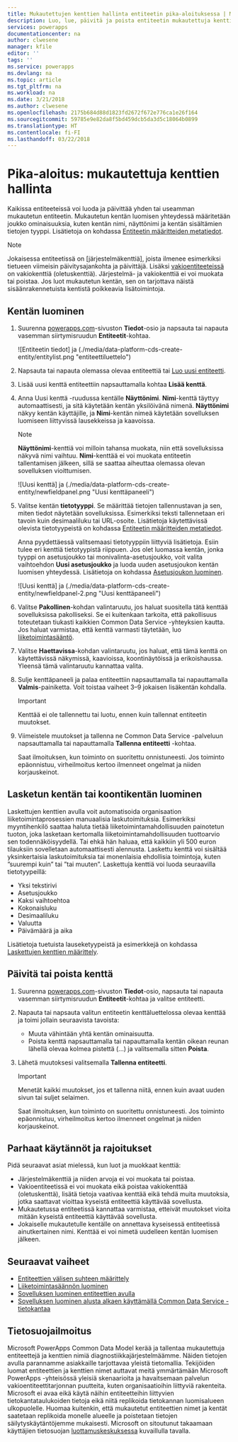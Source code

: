 ```yaml
---
title: Mukautettujen kenttien hallinta entiteetin pika-aloituksessa | Microsoft Docs
description: Luo, lue, päivitä ja poista entiteetin mukautettuja kenttiä pika-aloituksessa.
services: powerapps
documentationcenter: na
author: clwesene
manager: kfile
editor: ''
tags: ''
ms.service: powerapps
ms.devlang: na
ms.topic: article
ms.tgt_pltfrm: na
ms.workload: na
ms.date: 3/21/2018
ms.author: clwesene
ms.openlocfilehash: 2175b684d88d1823fd2672f672e776ca1e26f164
ms.sourcegitcommit: 59785e9e82da8f5bd459dcb5da3d5c18064b0899
ms.translationtype: HT
ms.contentlocale: fi-FI
ms.lasthandoff: 03/22/2018
---
```

# <a name="quickstart-manage-custom-fields"></a>Pika-aloitus: mukautettuja kenttien hallinta
Kaikissa entiteeteissä voi luoda ja päivittää yhden tai useamman mukautetun entiteetin. Mukautetun kentän luomisen yhteydessä määritetään joukko ominaisuuksia, kuten kentän nimi, näyttönimi ja kentän sisältämien tietojen tyyppi. Lisätietoja on kohdassa [Entiteetin määritteiden metatiedot](../../developer/common-data-service/entity-attribute-metadata.md).

> [!NOTE]
> Jokaisessa entiteetissä on [järjestelmäkenttiä], joista ilmenee esimerkiksi tietueen viimeisin päivitysajankohta ja päivittäjä. Lisäksi [vakioentiteeteissä](data-platform-intro.md#system-fields) on vakiokenttiä (oletuskenttiä). Järjestelmä- ja vakiokenttiä ei voi muokata tai poistaa. Jos luot mukautetun kentän, sen on tarjottava näistä sisäänrakennetuista kentistä poikkeavia lisätoimintoja.

## <a name="create-a-field"></a>Kentän luominen

1. Suurenna [powerapps.com](https://web.powerapps.com)-sivuston **Tiedot**-osio ja napsauta tai napauta vasemman siirtymisruudun **Entiteetit**-kohtaa.

    ![Entiteetin tiedot] ja (./media/data-platform-cds-create-entity/entitylist.png "entiteettiluettelo")

2. Napsauta tai napauta olemassa olevaa entiteettiä tai [Luo uusi entiteetti](data-platform-create-entity.md).

3. Lisää uusi kenttä entiteettiin napsauttamalla kohtaa **Lisää kenttä**.

4. Anna Uusi kenttä -ruudussa kentälle **Näyttönimi**. **Nimi**-kenttä täyttyy automaattisesti, ja sitä käytetään kentän yksilöivänä nimenä. **Näyttönimi** näkyy kentän käyttäjille, ja **Nimi**-kentän nimeä käytetään sovelluksen luomiseen liittyvissä lausekkeissa ja kaavoissa.

    > [!NOTE]
    > **Näyttönimi**-kenttiä voi milloin tahansa muokata, niin että sovelluksissa näkyvä nimi vaihtuu. **Nimi**-kenttää ei voi muokata entiteetin tallentamisen jälkeen, sillä se saattaa aiheuttaa olemassa olevan sovelluksen vioittumisen.

    ![Uusi kenttä] ja (./media/data-platform-cds-create-entity/newfieldpanel.png "Uusi kenttäpaneeli")

5. Valitse kentän **tietotyyppi**. Se määrittää tietojen tallennustavan ja sen, miten tiedot näytetään sovelluksissa. Esimerkiksi teksti tallennetaan eri tavoin kuin desimaaliluku tai URL-osoite. Lisätietoja käytettävissä olevista tietotyypeistä on kohdassa [Entiteetin määritteiden metatiedot](../../developer/common-data-service/entity-attribute-metadata.md).

    Anna pyydettäessä valitsemaasi tietotyyppiin liittyviä lisätietoja. Esiin tulee eri kenttiä tietotyypistä riippuen. Jos olet luomassa kentän, jonka tyyppi on asetusjoukko tai monivalinta-asetusjoukko, voit valita vaihtoehdon **Uusi asetusjoukko** ja luoda uuden asetusjoukon kentän luomisen yhteydessä. Lisätietoja on kohdassa [Asetusjoukon luominen](custom-picklists.md).

    ![Uusi kenttä] ja (./media/data-platform-cds-create-entity/newfieldpanel-2.png "Uusi kenttäpaneeli")


7. Valitse **Pakollinen**-kohdan valintaruutu, jos haluat suositella tätä kenttää sovelluksissa pakolliseksi. Se ei kuitenkaan tarkoita, että pakollisuus toteutetaan tiukasti kaikkien Common Data Service -yhteyksien kautta. Jos haluat varmistaa, että kenttä varmasti täytetään, luo [liiketoimintasääntö](data-platform-create-business-rule.md).

8. Valitse **Haettavissa**-kohdan valintaruutu, jos haluat, että tämä kenttä on käytettävissä näkymissä, kaavioissa, koontinäytöissä ja erikoishaussa. Yleensä tämä valintaruutu kannattaa valita.

9. Sulje kenttäpaneeli ja palaa entiteettiin napsauttamalla tai napauttamalla **Valmis**-painiketta. Voit toistaa vaiheet 3–9 jokaisen lisäkentän kohdalla.
   
    > [!IMPORTANT]
    > Kenttää ei ole tallennettu tai luotu, ennen kuin tallennat entiteetin muutokset.

10. Viimeistele muutokset ja tallenna ne Common Data Service -palveluun napsauttamalla tai napauttamalla **Tallenna entiteetti** -kohtaa.

    Saat ilmoituksen, kun toiminto on suoritettu onnistuneesti. Jos toiminto epäonnistuu, virheilmoitus kertoo ilmenneet ongelmat ja niiden korjauskeinot.

## <a name="create-a-calculated-or-roll-up-field"></a>Lasketun kentän tai koontikentän luominen

Laskettujen kenttien avulla voit automatisoida organisaation liiketoimintaprosessien manuaalisia laskutoimituksia. Esimerkiksi myyntihenkilö saattaa haluta tietää liiketoimintamahdollisuuden painotetun tuoton, joka lasketaan kertomalla liiketoimintamahdollisuuden tuottoarvio sen todennäköisyydellä. Tai ehkä hän haluaa, että kaikkiin yli 500 euron tilauksiin sovelletaan automaattisesti alennusta. Laskettu kenttä voi sisältää yksinkertaisia laskutoimituksia tai monenlaisia ehdollisia toimintoja, kuten ”suurempi kuin” tai ”tai muuten”. Laskettuja kenttiä voi luoda seuraavilla tietotyypeillä:

* Yksi tekstirivi
* Asetusjoukko
* Kaksi vaihtoehtoa
* Kokonaisluku
* Desimaaliluku
* Valuutta
* Päivämäärä ja aika

Lisätietoja tuetuista lauseketyypeistä ja esimerkkejä on kohdassa [Laskettujen kenttien määrittely](/dynamics365/customer-engagement/customize/define-calculated-fields).


## <a name="update-or-delete-a-field"></a>Päivitä tai poista kenttä
1. Suurenna [powerapps.com](https://web.powerapps.com)-sivuston **Tiedot**-osio, napsauta tai napauta vasemman siirtymisruudun **Entiteetit**-kohtaa ja valitse entiteetti.
2. Napauta tai napsauta valitun entiteetin kenttäluettelossa olevaa kenttää ja toimi jollain seuraavista tavoista:
   
   * Muuta vähintään yhtä kentän ominaisuutta.
   * Poista kenttä napsauttamalla tai napauttamalla kentän oikean reunan lähellä olevaa kolmea pistettä (...) ja valitsemalla sitten **Poista**.

3. Lähetä muutoksesi valitsemalla **Tallenna entiteetti**.
   
    > [!IMPORTANT]
    > Menetät kaikki muutokset, jos et tallenna niitä, ennen kuin avaat uuden sivun tai suljet selaimen.

    Saat ilmoituksen, kun toiminto on suoritettu onnistuneesti. Jos toiminto epäonnistuu, virheilmoitus kertoo ilmenneet ongelmat ja niiden korjauskeinot.

## <a name="best-practices-and-restrictions"></a>Parhaat käytännöt ja rajoitukset
Pidä seuraavat asiat mielessä, kun luot ja muokkaat kenttiä:

* Järjestelmäkenttiä ja niiden arvoja ei voi muokata tai poistaa.
* Vakioentiteetissä ei voi muokata eikä poistaa vakiokenttää (oletuskenttä), lisätä tietoja vaativaa kenttää eikä tehdä muita muutoksia, jotka saattavat vioittaa kyseistä entiteettiä käyttävää sovellusta.
* Mukautetussa entiteetissä kannattaa varmistaa, etteivät muutokset vioita mitään kyseistä entiteettiä käyttävää sovellusta.
* Jokaiselle mukautetulle kentälle on annettava kyseisessä entiteetissä ainutkertainen nimi. Kenttää ei voi nimetä uudelleen kentän luomisen jälkeen.

## <a name="next-steps"></a>Seuraavat vaiheet
* [Entiteettien välisen suhteen määrittely](data-platform-entity-lookup.md)
* [Liiketoimintasäännön luominen](data-platform-create-business-rule.md)
* [Sovelluksen luominen entiteettien avulla](../canvas-apps/data-platform-create-app.md)
* [Sovelluksen luominen alusta alkaen käyttämällä Common Data Service -tietokantaa](../canvas-apps/data-platform-create-app-scratch.md)

## <a name="privacy-notice"></a>Tietosuojailmoitus
Microsoft PowerApps Common Data Model kerää ja tallentaa mukautettuja entiteettejä ja kenttien nimiä diagnostiikkajärjestelmäämme.  Näiden tietojen avulla parannamme asiakkaille tarjottavaa yleistä tietomallia. Tekijöiden luomat entiteettien ja kenttien nimet auttavat meitä ymmärtämään Microsoft PowerApps -yhteisössä yleisiä skenaarioita ja havaitsemaan palvelun vakioentiteettitarjonnan puutteita, kuten organisaatioihin liittyviä rakenteita. Microsoft ei avaa eikä käytä näihin entiteetteihin liittyvien tietokantataulukoiden tietoja eikä niitä replikoida tietokannan luomisalueen ulkopuolelle. Huomaa kuitenkin, että mukautetut entiteettien nimet ja kentät saatetaan replikoida monelle alueelle ja poistetaan tietojen säilytyskäytäntöjemme mukaisesti. Microsoft on sitoutunut takaamaan käyttäjien tietosuojan [luottamuskeskuksessa](https://www.microsoft.com/trustcenter/Privacy/default.aspx) kuvaillulla tavalla.

